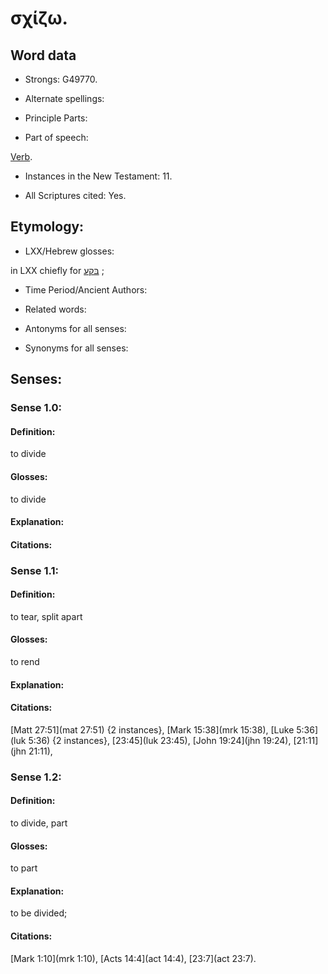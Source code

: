 # σχίζω.

<!-- Status: S2=NeedsReview -->
<!-- Lexica used for edits: BDAG LN FFM BN LSJM MM  -->

## Word data

* Strongs: G49770.

* Alternate spellings:



* Principle Parts: 


* Part of speech: 

[Verb](http://ugg.readthedocs.io/en/latest/verb.html).

* Instances in the New Testament: 11.

* All Scriptures cited: Yes.

## Etymology: 


* LXX/Hebrew glosses: 

in LXX chiefly for [בּקע](//en-uhl/H1234) ; 

* Time Period/Ancient Authors: 


* Related words: 

* Antonyms for all senses:

* Synonyms for all senses: 


## Senses: 


### Sense  1.0: 

#### Definition: 

to divide

#### Glosses: 

to divide

#### Explanation: 


#### Citations: 

### Sense  1.1: 

#### Definition: 

to tear, split apart

#### Glosses: 

to rend

#### Explanation: 


#### Citations: 

[Matt 27:51](mat 27:51) {2 instances}, [Mark 15:38](mrk 15:38), [Luke 5:36](luk 5:36) {2 instances}, [23:45](luk 23:45), [John 19:24](jhn 19:24), [21:11](jhn 21:11),

### Sense  1.2: 

#### Definition: 

to divide, part 

#### Glosses: 

to part 

#### Explanation: 

to be divided; 

#### Citations: 

[Mark 1:10](mrk 1:10), [Acts 14:4](act 14:4), [23:7](act 23:7).